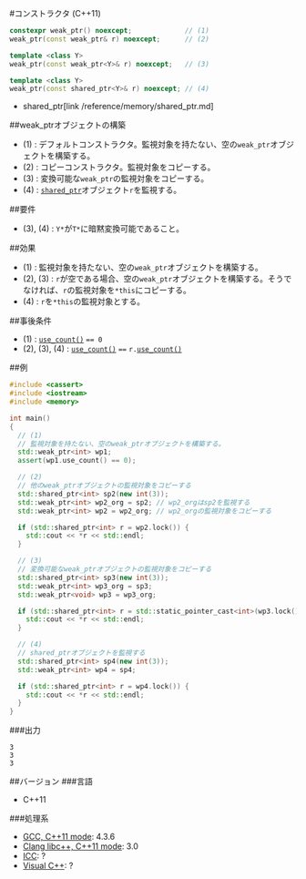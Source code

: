 #コンストラクタ (C++11)
```cpp
constexpr weak_ptr() noexcept;             // (1)
weak_ptr(const weak_ptr& r) noexcept;      // (2)

template <class Y>
weak_ptr(const weak_ptr<Y>& r) noexcept;   // (3)

template <class Y>
weak_ptr(const shared_ptr<Y>& r) noexcept; // (4)
```
* shared_ptr[link /reference/memory/shared_ptr.md]

##weak_ptrオブジェクトの構築
- (1) : デフォルトコンストラクタ。監視対象を持たない、空の`weak_ptr`オブジェクトを構築する。
- (2) : コピーコンストラクタ。監視対象をコピーする。
- (3) : 変換可能な`weak_ptr`の監視対象をコピーする。
- (4) : [`shared_ptr`](/reference/memory/shared_ptr.md)オブジェクト`r`を監視する。


##要件
- (3), (4) : `Y*`が`T*`に暗黙変換可能であること。


##効果
- (1) : 監視対象を持たない、空の`weak_ptr`オブジェクトを構築する。
- (2), (3) : `r`が空である場合、空の`weak_ptr`オブジェクトを構築する。そうでなければ、`r`の監視対象を`*this`にコピーする。
- (4) : `r`を`*this`の監視対象とする。


##事後条件
- (1) : [`use_count()`](./use_count.md) `== 0`
- (2), (3), (4) : [`use_count()`](./use_count.md) `==` `r.`[`use_count()`](./use_count.md)


##例
```cpp
#include <cassert>
#include <iostream>
#include <memory>

int main()
{
  // (1)
  // 監視対象を持たない、空のweak_ptrオブジェクトを構築する。
  std::weak_ptr<int> wp1;
  assert(wp1.use_count() == 0);

  // (2)
  // 他のweak_ptrオブジェクトの監視対象をコピーする
  std::shared_ptr<int> sp2(new int(3));
  std::weak_ptr<int> wp2_org = sp2; // wp2_orgはsp2を監視する
  std::weak_ptr<int> wp2 = wp2_org; // wp2_orgの監視対象をコピーする

  if (std::shared_ptr<int> r = wp2.lock()) {
    std::cout << *r << std::endl;
  }

  // (3)
  // 変換可能なweak_ptrオブジェクトの監視対象をコピーする
  std::shared_ptr<int> sp3(new int(3));
  std::weak_ptr<int> wp3_org = sp3;
  std::weak_ptr<void> wp3 = wp3_org;

  if (std::shared_ptr<int> r = std::static_pointer_cast<int>(wp3.lock())) {
    std::cout << *r << std::endl;
  }

  // (4)
  // shared_ptrオブジェクトを監視する
  std::shared_ptr<int> sp4(new int(3));
  std::weak_ptr<int> wp4 = sp4;

  if (std::shared_ptr<int> r = wp4.lock()) {
    std::cout << *r << std::endl;
  }
}
```

###出力
```
3
3
3
```

##バージョン
###言語
- C++11

###処理系
- [GCC, C++11 mode](/implementation.md#gcc): 4.3.6
- [Clang libc++, C++11 mode](/implementation.md#clang): 3.0
- [ICC](/implementation.md#icc): ?
- [Visual C++](/implementation.md#visual_cpp): ?
